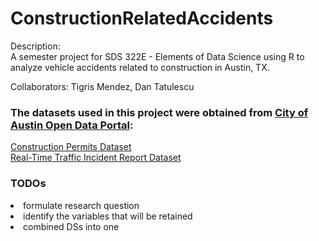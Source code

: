 # ConstructionRelatedAccidents
Description: <br>A semester project for SDS 322E - Elements of Data Science using R to analyze vehicle accidents related to construction in Austin, TX.

Collaborators: Tigris Mendez, Dan Tatulescu

### The datasets used in this project were obtained from [City of Austin Open Data Portal](https://data.austintexas.gov/):
[Construction Permits Dataset](https://data.austintexas.gov/Building-and-Development/Issued-Construction-Permits/3syk-w9eu/about_data)<br>
[Real-Time Traffic Incident Report Dataset](https://data.austintexas.gov/Transportation-and-Mobility/Real-Time-Traffic-Incident-Reports/dx9v-zd7x/about_data)

### TODOs
<li>formulate research question</li>
<li>identify the variables that will be retained</li>
<li>combined DSs into one</li>


